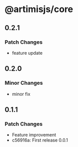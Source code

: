 # @artimisjs/core

## 0.2.1

### Patch Changes

- feature update

## 0.2.0

### Minor Changes

- minor fix

## 0.1.1

### Patch Changes

- Feature improvement
- c56916a: First release 0.0.1
